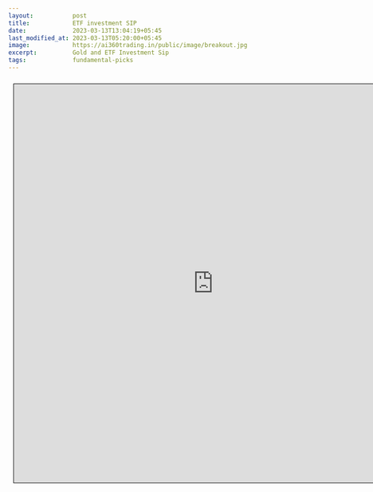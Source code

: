 ```yaml
---
layout:           post
title:            ETF investment SIP
date:             2023-03-13T13:04:19+05:45
last_modified_at: 2023-03-13T05:20:00+05:45
image:            https://ai360trading.in/public/image/breakout.jpg
excerpt:          Gold and ETF Investment Sip
tags:             fundamental-picks
---
```




<iframe src="https://docs.google.com/spreadsheets/d/e/2PACX-1vTMSUwqv4lF_YhFJ_yUJlz8of9Dzymbqps0u7CcnofOSFxDWcXVscYSzkwxFkVveZNJJ_yAGk3_VZqJ/pubhtml?gid=1250363048&single=true&amp;headers=false" scrolling="yes" style="border: 1px solid black; position: relative; margin-left: 10px; margin-top: 10px; width: 800px; height: 800px; ">
</iframe>
